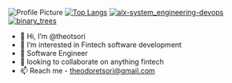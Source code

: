 ![Profile Picture](https://avatars.githubusercontent.com/u/108873160?v=4)
[![Top Langs](https://github-readme-stats.vercel.app/api/top-langs/?username=theotsori&layout=compact)](https://github.com/theotsori)
[![alx-system_engineering-devops](https://camo.githubusercontent.com/dc53833bcdbd6ae43f183ce1283dbd6ba8d291561a5703d876c6c102567719f2/68747470733a2f2f7777772e763263322e61742f77702d636f6e74656e742f75706c6f6164732f323032312f30312f6465766f70736c696c2e6a7067)](https://github.com/theotsori/alx-system_engineering-devops)
[![binary_trees](https://camo.githubusercontent.com/140a380546cb803d6350c9457d7fbf289354b01204b486aba42901f811763b5a/68747470733a2f2f7265732e636c6f7564696e6172792e636f6d2f70726163746963616c6465762f696d6167652f66657463682f732d2d6f642d6e6144396e2d2d2f635f6c696d6974253243665f6175746f253243666c5f70726f6772657373697665253243715f6175746f253243775f3838302f68747470733a2f2f6d69726f2e6d656469756d2e636f6d2f6d61782f3937352f3125324150574a697754785264517938415f59306841763545672e706e67)](https://github.com/theotsori/binary_trees)
<br>
- 👋 Hi, I’m @theotsori
- 👀 I’m interested in Fintech software development
- 🌱 Software Engineer
- 💞️ looking to collaborate on anything fintech
- 📫 Reach me - theodoretsori@gmail.com

<!---
theotsori/theotsori is a ✨ special ✨ repository.
--->
